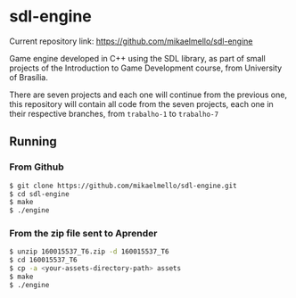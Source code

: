# sdl-engine

Current repository link: https://github.com/mikaelmello/sdl-engine

Game engine developed in C++ using the SDL library, as part of small projects of the Introduction to Game Development course, from University of Brasília.

There are seven projects and each one will continue from the previous one, this repository will contain all code from the seven projects, each one in their respective branches, from `trabalho-1` to `trabalho-7`

## Running

### From Github

```bash
$ git clone https://github.com/mikaelmello/sdl-engine.git
$ cd sdl-engine
$ make
$ ./engine
```

### From the zip file sent to Aprender

```bash
$ unzip 160015537_T6.zip -d 160015537_T6
$ cd 160015537_T6
$ cp -a <your-assets-directory-path> assets
$ make
$ ./engine
```
